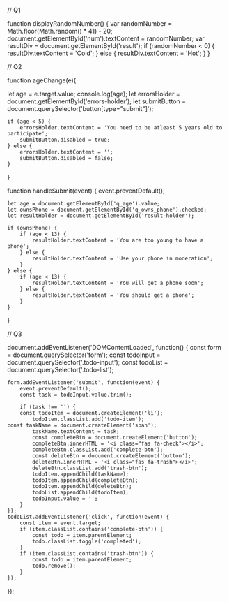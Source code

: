 // Q1 

function displayRandomNumber() {
    var randomNumber = Math.floor(Math.random() * 41) - 20;
    document.getElementById('num').textContent = randomNumber;
    var resultDiv = document.getElementById('result');
    if (randomNumber < 0) {
        resultDiv.textContent = 'Cold';
    } else {
        resultDiv.textContent = 'Hot';
    }
}

// Q2

function ageChange(e){

 let age = e.target.value;
 console.log(age);
    let errorsHolder = document.getElementById('errors-holder');
    let submitButton = document.querySelector('button[type="submit"]');

    if (age < 5) {
        errorsHolder.textContent = 'You need to be atleast 5 years old to participate';
        submitButton.disabled = true;
    } else {
        errorsHolder.textContent = '';
        submitButton.disabled = false;
    }
}

function handleSubmit(event) {
    event.preventDefault();

    let age = document.getElementById('q_age').value;
    let ownsPhone = document.getElementById('q_owns_phone').checked;
    let resultHolder = document.getElementById('result-holder');

    if (ownsPhone) {
        if (age < 13) {
            resultHolder.textContent = 'You are too young to have a phone';
        } else {
            resultHolder.textContent = 'Use your phone in moderation';
        }
    } else {
        if (age < 13) {
            resultHolder.textContent = 'You will get a phone soon';
        } else {
            resultHolder.textContent = 'You should get a phone';
        }
    }
 
}

// Q3 

document.addEventListener('DOMContentLoaded', function() {
    const form = document.querySelector('form');
    const todoInput = document.querySelector('.todo-input');
    const todoList = document.querySelector('.todo-list');

    form.addEventListener('submit', function(event) {
        event.preventDefault(); 
        const task = todoInput.value.trim();

        if (task !== '') {
        const todoItem = document.createElement('li');
            todoItem.classList.add('todo-item');
    const taskName = document.createElement('span');
            taskName.textContent = task;
            const completeBtn = document.createElement('button');
            completeBtn.innerHTML = '<i class="fas fa-check"></i>';
            completeBtn.classList.add('complete-btn');
            const deleteBtn = document.createElement('button');
            deleteBtn.innerHTML = '<i class="fas fa-trash"></i>';
            deleteBtn.classList.add('trash-btn');
            todoItem.appendChild(taskName);
            todoItem.appendChild(completeBtn);
            todoItem.appendChild(deleteBtn);
            todoList.appendChild(todoItem);
            todoInput.value = '';
        }
    });
    todoList.addEventListener('click', function(event) {
        const item = event.target;
        if (item.classList.contains('complete-btn')) {
            const todo = item.parentElement;
            todo.classList.toggle('completed');
        }
        if (item.classList.contains('trash-btn')) {
            const todo = item.parentElement;
            todo.remove();
        }
    });
});
